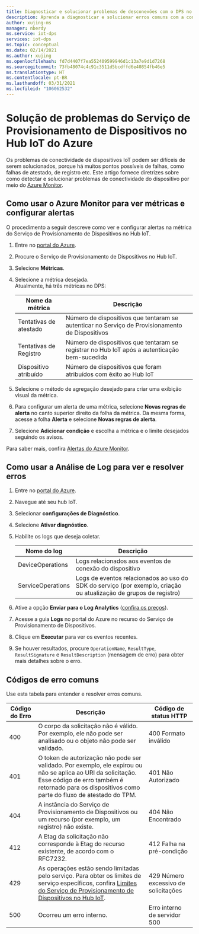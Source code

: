 ```yaml
---
title: Diagnosticar e solucionar problemas de desconexões com o DPS no Hub IoT do Azure
description: Aprenda a diagnosticar e solucionar erros comuns com a conectividade de dispositivos do DPS (Serviço de Provisionamento de Dispositivos) no Hub IoT do Azure
author: xujing-ms
manager: nberdy
ms.service: iot-dps
services: iot-dps
ms.topic: conceptual
ms.date: 02/14/2021
ms.author: xujing
ms.openlocfilehash: fd7d4407f7ea552409599946d1c13a7e9d1d7268
ms.sourcegitcommit: 73fb48074c4c91c3511d5bcdffd6e40854fb46e5
ms.translationtype: HT
ms.contentlocale: pt-BR
ms.lasthandoff: 03/31/2021
ms.locfileid: "106062532"
---
```

# <a name="troubleshooting-with-azure-iot-hub-device-provisioning-service"></a>Solução de problemas do Serviço de Provisionamento de Dispositivos no Hub IoT do Azure

Os problemas de conectividade de dispositivos IoT podem ser difíceis de serem solucionados, porque há muitos pontos possíveis de falhas, como falhas de atestado, de registro etc. Este artigo fornece diretrizes sobre como detectar e solucionar problemas de conectividade do dispositivo por meio do [Azure Monitor](../azure-monitor/overview.md).

## <a name="using-azure-monitor-to-view-metrics-and-set-up-alerts"></a>Como usar o Azure Monitor para ver métricas e configurar alertas

O procedimento a seguir descreve como ver e configurar alertas na métrica do Serviço de Provisionamento de Dispositivos no Hub IoT. 

1. Entre no [portal do Azure](https://portal.azure.com).

2. Procure o Serviço de Provisionamento de Dispositivos no Hub IoT.

3. Selecione **Métricas**.

4. Selecione a métrica desejada. 
   <br />Atualmente, há três métricas no DPS:

    | Nome da métrica | Descrição |
    |-------|------------|
    | Tentativas de atestado | Número de dispositivos que tentaram se autenticar no Serviço de Provisionamento de Dispositivos|
    | Tentativas de Registro | Número de dispositivos que tentaram se registrar no Hub IoT após a autenticação bem-sucedida|
    | Dispositivo atribuído | Número de dispositivos que foram atribuídos com êxito ao Hub IoT|

5. Selecione o método de agregação desejado para criar uma exibição visual da métrica. 

6. Para configurar um alerta de uma métrica, selecione **Novas regras de alerta** no canto superior direito da folha da métrica. Da mesma forma, acesse a folha **Alerta** e selecione **Novas regras de alerta**.

7. Selecione **Adicionar condição** e escolha a métrica e o limite desejados seguindo os avisos.

Para saber mais, confira [Alertas do Azure Monitor](../azure-monitor/alerts/alerts-overview.md).

## <a name="using-log-analytic-to-view-and-resolve-errors"></a>Como usar a Análise de Log para ver e resolver erros

1. Entre no [portal do Azure](https://portal.azure.com).

2. Navegue até seu hub IoT.

3. Selecionar **configurações de Diagnóstico**.

4. Selecione **Ativar diagnóstico**.

5. Habilite os logs que deseja coletar.

    | Nome do log | Descrição |
    |-------|------------|
    | DeviceOperations | Logs relacionados aos eventos de conexão do dispositivo |
    | ServiceOperations | Logs de eventos relacionados ao uso do SDK do serviço (por exemplo, criação ou atualização de grupos de registro)|

6. Ative a opção **Enviar para o Log Analytics** ([confira os preços](https://azure.microsoft.com/pricing/details/log-analytics/)). 

7. Acesse a guia **Logs** no portal do Azure no recurso do Serviço de Provisionamento de Dispositivos.

8. Clique em **Executar** para ver os eventos recentes.

9. Se houver resultados, procure `OperationName`, `ResultType`, `ResultSignature` e `ResultDescription` (mensagem de erro) para obter mais detalhes sobre o erro.


## <a name="common-error-codes"></a>Códigos de erro comuns
Use esta tabela para entender e resolver erros comuns.

| Código do Erro| Descrição | Código de status HTTP |
|-------|------------|------------|
| 400 | O corpo da solicitação não é válido. Por exemplo, ele não pode ser analisado ou o objeto não pode ser validado.| 400 Formato inválido |
| 401 | O token de autorização não pode ser validado. Por exemplo, ele expirou ou não se aplica ao URI da solicitação. Esse código de erro também é retornado para os dispositivos como parte do fluxo de atestado do TPM. | 401 Não Autorizado|
| 404 | A instância do Serviço de Provisionamento de Dispositivos ou um recurso (por exemplo, um registro) não existe. |404 Não Encontrado |
| 412 | A Etag da solicitação não corresponde à Etag do recurso existente, de acordo com o RFC7232. | 412 Falha na pré-condição |
| 429 | As operações estão sendo limitadas pelo serviço. Para obter os limites de serviço específicos, confira [Limites do Serviço de Provisionamento de Dispositivos no Hub IoT](../azure-resource-manager/management/azure-subscription-service-limits.md#iot-hub-device-provisioning-service-limits). | 429 Número excessivo de solicitações |
| 500 | Ocorreu um erro interno. | Erro interno de servidor 500|
